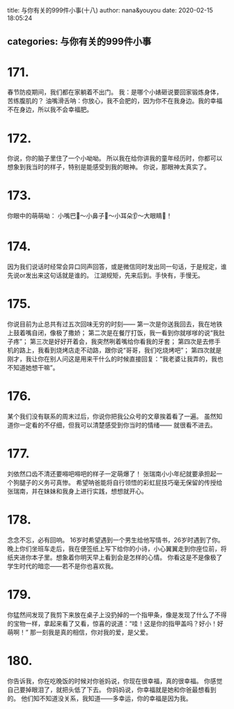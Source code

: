 title: 与你有关的999件小事(十八)
author: nana&youyou
date: 2020-02-15 18:05:24

categories: 与你有关的999件小事
---

# 171.

春节防疫期间，我们都在家躺着不出门。
我：是哪个小婊砸说要回家锻炼身体，苦练腹肌的？
油嘴滑舌呐：你放心，我不会肥的，因为你不在我身边。我的幸福不在身边，所以我不会幸福肥。<!-- more -->

# 172.

你说，你的脑子里住了一个小呦呦。
所以我在给你讲我的童年经历时，你都可以想象到我当时的样子，特别是能感受到我的眼神。
你说，那眼神太真实了。

# 173.

你眼中的萌萌呦：
小嘴巴👄～小鼻子👃～小耳朵👂～大眼睛👀！

# 174.

因为我们说话时经常会异口同声回答，或是微信同时发出同一句话，于是规定，谁先说or发出来这句话就是谁的。
江湖规矩，先来后到。手快有，手慢无。

# 175.

你说目前为止总共有过五次回味无穷的时刻——
第一次是你送我回去，我在地铁上鼓着嘴自闭，像极了撒娇；
第二次是在餐厅打饭，我一看到你就嗲嗲的说“我肚子疼”；
第三次是好好开着会，我突然咧着嘴给你看我的牙套；
第四次是去修手机的路上，我看到烧烤店走不动路，跟你说“哥哥，我们吃烧烤吧”；
第四次就是刚才，我让你在别人问这是用来干什么的时候直接回复：“我老婆让我弄的，我也不知道她想干嘛”。

# 176.

某个我们没有联系的周末过后，你说你把我公众号的文章挨着看了一遍。
虽然知道你一定看的不仔细，但我可以清楚感受到你当时的情绪——
就很看不进去。

# 177.

刘依然口齿不清还要嘚吧嘚吧的样子一定萌爆了！
张瑞南小小年纪就要承担起一个狗腿子的义务可真惨。
希望呐爸能将自行领悟的彩虹屁技巧毫无保留的传授给张瑞南，并在妹妹和我身上进行实践，想想就开心。

# 178.

念念不忘，必有回响。
16岁时希望遇到一个男生给他写情书，26岁时遇到了你。
晚上你们坐班车走后，我在便签纸上写下给你的小诗，小心翼翼走到你座位前，将纸夹进你本子里。想象着你明天早上看到会是怎样的心情。
你看这是不是像极了学生时代的暗恋——若不是你也喜欢我。

# 179.

你猛然间发现了我剪下来放在桌子上没扔掉的一个指甲条，像是发现了什么了不得的宝物一样，拿起来看了又看，惊喜的说道：“哇！这是你的指甲盖吗？好小！好萌啊！”
那一刻我是真的相信，你对我的爱，是父爱。

# 180.

你告诉我，你在吃晚饭的时候对你爸妈说，你现在很幸福，真的很幸福。
你感觉自己要掉眼泪了，就把头低了下去。
你妈妈说，你幸福就是她和你爸最想看到的。
他们知不知道没关系，我知道——多幸运，你的幸福是因为我。